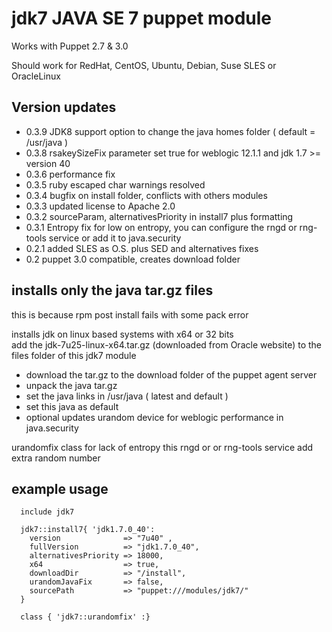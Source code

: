 jdk7 JAVA SE 7 puppet module
============================== 

Works with Puppet 2.7 & 3.0

Should work for RedHat, CentOS, Ubuntu, Debian, Suse SLES or OracleLinux 

Version updates
---------------

- 0.3.9 JDK8 support option to change the java homes folder ( default = /usr/java ) 
- 0.3.8 rsakeySizeFix parameter set true for weblogic 12.1.1 and jdk 1.7 >= version 40
- 0.3.6 performance fix
- 0.3.5 ruby escaped char warnings resolved
- 0.3.4 bugfix on install folder, conflicts with others modules
- 0.3.3 updated license to Apache 2.0
- 0.3.2 sourceParam, alternativesPriority in install7 plus formatting
- 0.3.1 Entropy fix for low on entropy, you can configure the rngd or rng-tools service or add it to java.security 
- 0.2.1 added SLES as O.S. plus SED and alternatives fixes
- 0.2 puppet 3.0 compatible, creates download folder


installs only the java tar.gz files
-----------------------------------
this is because rpm post install fails with some pack error

installs jdk on linux based systems with x64 or 32 bits   
add the jdk-7u25-linux-x64.tar.gz (downloaded from Oracle website) to the files folder of this jdk7 module

- download the tar.gz to the download folder of the puppet agent server
- unpack the java tar.gz
- set the java links in /usr/java ( latest and default ) 
- set this java as default
- optional updates urandom device for weblogic performance in java.security

urandomfix class for lack of entropy this rngd or or rng-tools service add extra random number  

example usage
-------------

	  include jdk7
	
	  jdk7::install7{ 'jdk1.7.0_40':
	    version              => "7u40" , 
	    fullVersion          => "jdk1.7.0_40",
	    alternativesPriority => 18000, 
	    x64                  => true,
	    downloadDir          => "/install",
	    urandomJavaFix       => false,
	    sourcePath           => "puppet:///modules/jdk7/"
	  }
	  
	  class { 'jdk7::urandomfix' :}
  
  
 
